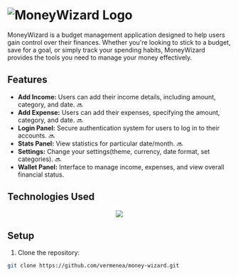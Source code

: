# ![MoneyWizard Logo](https://example.com/path/to/your/image.png)

MoneyWizard is a budget management application designed to help users gain control over their finances. Whether you're looking to stick to a budget, save for a goal, or simply track your spending habits, MoneyWizard provides the tools you need to manage your money effectively.

## Features

- **Add Income:** Users can add their income details, including amount, category, and date. 🔜
- **Add Expense:** Users can add their expenses, specifying the amount, category, and date. 🔜
- **Login Panel:** Secure authentication system for users to log in to their accounts. 🔜
- **Stats Panel:** View statistics for particular date/month. 🔜
- **Settings:** Change your settings(theme, currency, date format, set categories). 🔜
- **Wallet Panel:** Interface to manage income, expenses, and view overall financial status.

## Technologies Used

<p align="center">
  <a href="https://skillicons.dev">
    <img src="https://skillicons.dev/icons?i=react,ts,tailwind,firebase,redux" />
  </a>
</p>


## Setup

1. Clone the repository:

```bash
git clone https://github.com/vermenea/money-wizard.git
